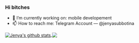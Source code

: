 ### Hi bitches

- 🔭 I’m currently working on: mobile developement
- 📫 How to reach me: Telegram Account — @jenyasubbotina

<a href="https://github.com/jenyasubbotina/github-readme-stats">
  <img align="center" src="https://github-readme-stats.vercel.app/api?username=jenyasubbotina&show_icons=true&include_all_commits=true&theme=radical&line_height=20" alt="Jenya's github stats" />
</a>
<a href="https://github.com/jenyasubbotina/github-readme-stats">
  <img align="center" src="https://github-readme-stats.vercel.app/api/top-langs/?username=jenyasubbotina&layout=compact&theme=radical" />
</a>

